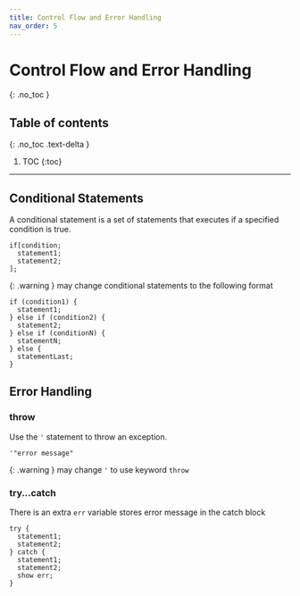 ```yaml
---
title: Control Flow and Error Handling
nav_order: 5
---
```


<!-- prettier-ignore-start -->

# Control Flow and Error Handling
{: .no_toc }

## Table of contents
{: .no_toc .text-delta }

1. TOC
{:toc}

<!-- prettier-ignore-end -->

---

## Conditional Statements

A conditional statement is a set of statements that executes if a specified condition is true.

```
if[condition;
  statement1;
  statement2;
];
```

{: .warning }
may change conditional statements to the following format

```
if (condition1) {
  statement1;
} else if (condition2) {
  statement2;
} else if (conditionN) {
  statementN;
} else {
  statementLast;
}
```

## Error Handling

### throw

Use the `'` statement to throw an exception.

```
'"error message"
```

{: .warning }
may change `'` to use keyword `throw`

### try...catch

There is an extra `err` variable stores error message in the catch block

```
try {
  statement1;
  statement2;
} catch {
  statement1;
  statement2;
  show err;
}
```
